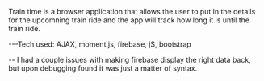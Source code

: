 Train time is a browser application that allows the user to put in the details for the upcomning train ride and the app will track how long it is until the train ride.

---Tech used: AJAX, moment.js, firebase, jS, bootstrap

-- I had a couple issues with making firebase display the right data back, but upon debugging found it was just a matter of syntax.
